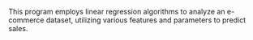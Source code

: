 This program employs linear regression algorithms to analyze an e-commerce dataset, utilizing various features and parameters to predict sales.

